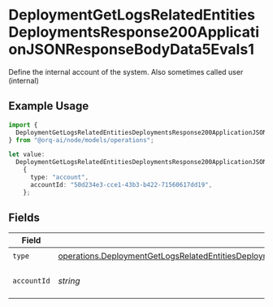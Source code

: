 # DeploymentGetLogsRelatedEntitiesDeploymentsResponse200ApplicationJSONResponseBodyData5Evals1

Define the internal account of the system. Also sometimes called user (internal)

## Example Usage

```typescript
import {
  DeploymentGetLogsRelatedEntitiesDeploymentsResponse200ApplicationJSONResponseBodyData5Evals1,
} from "@orq-ai/node/models/operations";

let value:
  DeploymentGetLogsRelatedEntitiesDeploymentsResponse200ApplicationJSONResponseBodyData5Evals1 =
    {
      type: "account",
      accountId: "50d234e3-cce1-43b3-b422-71560617dd19",
    };
```

## Fields

| Field                                                                                                                                                                                                                                      | Type                                                                                                                                                                                                                                       | Required                                                                                                                                                                                                                                   | Description                                                                                                                                                                                                                                |
| ------------------------------------------------------------------------------------------------------------------------------------------------------------------------------------------------------------------------------------------ | ------------------------------------------------------------------------------------------------------------------------------------------------------------------------------------------------------------------------------------------ | ------------------------------------------------------------------------------------------------------------------------------------------------------------------------------------------------------------------------------------------ | ------------------------------------------------------------------------------------------------------------------------------------------------------------------------------------------------------------------------------------------ |
| `type`                                                                                                                                                                                                                                     | [operations.DeploymentGetLogsRelatedEntitiesDeploymentsResponse200ApplicationJSONResponseBodyData5Evals2Type](../../models/operations/deploymentgetlogsrelatedentitiesdeploymentsresponse200applicationjsonresponsebodydata5evals2type.md) | :heavy_check_mark:                                                                                                                                                                                                                         | N/A                                                                                                                                                                                                                                        |
| `accountId`                                                                                                                                                                                                                                | *string*                                                                                                                                                                                                                                   | :heavy_check_mark:                                                                                                                                                                                                                         | The id of the resource                                                                                                                                                                                                                     |